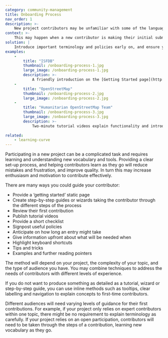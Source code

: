```yaml
---
category: community-management
title: Onboarding Process
nav_order: 1
description: >-
    New project contributors may be unfamiliar with some of the language used and be unsure of how to use the tools. This can make it difficult to make good-quality contributions. 
context: >-
    This may happen when a new contributor is making their initial submissions to the project.
solution: |
    Introduce important terminology and policies early on, and ensure you explain the project and how to make high-quality contributions.
examples:
    -
        title: "ISFDB"
        thumbnail: /onboarding-process-1.jpg
        large_image: /onboarding-process-1.jpg
        description: >-
            A friendly introduction on the [Getting Started page](http://www.isfdb.org/wiki/index.php/Help:Getting_Started)
    -
        title: "OpenStreetMap"
        thumbnail: /onboarding-process-2.jpg
        large_image: /onboarding-process-2.jpg
    -
        title: "Humanitarian OpenStreetMap Team"
        thumbnail: /onboarding-process-3.jpg
        large_image: /onboarding-process-3.jpg
        description: >-
            Two-minute tutorial videos explain functionality and introduce language
    
related:
    - learning-curve
---
```


Participating in a new project can be a complicated task and requires learning and understanding new vocabulary and tools. Providing a clear set-up process, and helping contributors learn as they go will reduce mistakes and frustration, and improve quality. In turn this may increase enthusiasm and motivation to contribute effectively.

There are many ways you could guide your contributor:

* Provide a ‘getting started’ static page
* Create step-by-step guides or wizards taking the contributor through the different steps of the process
* Review their first contribution
* Publish tutorial videos
* Provide a short checklist 
* Signpost useful policies
* Anticipate on how long an entry might take
* Give information upfront about what will be needed when 
* Highlight keyboard shortcuts
* Tips and tricks
* Examples and further reading pointers

The method will depend on your project, the complexity of your topic, and the type of audience you have. You may combine techniques to address the needs of contributors with different levels of experience.

If you do not want to produce something as detailed as a tutorial, wizard or step-by-step guide, you can use inline methods such as tooltips, clear labelling and navigation to explain concepts to first-time contributors.

Different audiences will need varying levels of guidance for their first contributions. For example, if your project only relies on expert contributors within one topic, there might be no requirement to explain terminology as carefully. If your project relies on an open participation, contributors will need to be taken through the steps of a contribution, learning new vocabulary as they go.